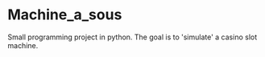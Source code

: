# Machine_a_sous
Small programming project in python. The goal is to 'simulate' a casino slot machine.
